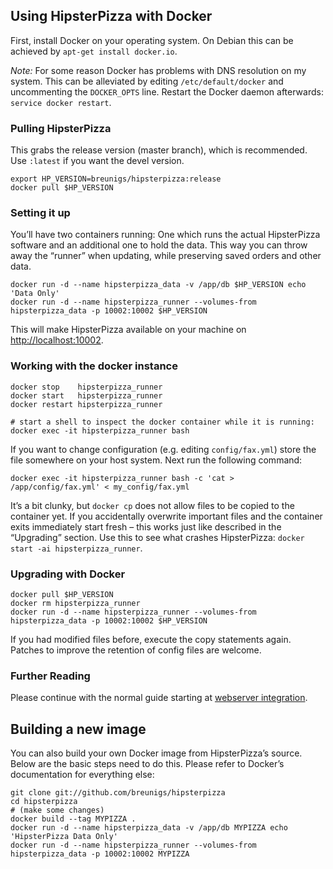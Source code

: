 ## Using HipsterPizza with Docker

First, install Docker on your operating system. On Debian this can be achieved by `apt-get install docker.io`.

*Note:* For some reason Docker has problems with DNS resolution on my system. This can be alleviated by editing `/etc/default/docker` and uncommenting the `DOCKER_OPTS` line. Restart the Docker daemon afterwards: `service docker restart`.

### Pulling HipsterPizza

This grabs the release version (master branch), which is recommended. Use `:latest` if you want the devel version.
```
export HP_VERSION=breunigs/hipsterpizza:release
docker pull $HP_VERSION
```

### Setting it up

You’ll have two containers running: One which runs the actual HipsterPizza software and an additional one to hold the data. This way you can throw away the “runner” when updating, while preserving saved orders and other data.

```
docker run -d --name hipsterpizza_data -v /app/db $HP_VERSION echo 'Data Only'
docker run -d --name hipsterpizza_runner --volumes-from hipsterpizza_data -p 10002:10002 $HP_VERSION
```

This will make HipsterPizza available on your machine on [http://localhost:10002](http://localhost:10002).

### Working with the docker instance

```
docker stop    hipsterpizza_runner
docker start   hipsterpizza_runner
docker restart hipsterpizza_runner

# start a shell to inspect the docker container while it is running:
docker exec -it hipsterpizza_runner bash
```

If you want to change configuration (e.g. editing `config/fax.yml`) store the file somewhere on your host system. Next run the following command:
```
docker exec -it hipsterpizza_runner bash -c 'cat > /app/config/fax.yml' < my_config/fax.yml
```
It’s a bit clunky, but `docker cp` does not allow files to be copied to the container yet. If you accidentally overwrite important files and the container exits immediately start fresh – this works just like described in the “Upgrading” section. Use this to see what crashes HipsterPizza: `docker start -ai hipsterpizza_runner`.

### Upgrading with Docker

```
docker pull $HP_VERSION
docker rm hipsterpizza_runner
docker run -d --name hipsterpizza_runner --volumes-from hipsterpizza_data -p 10002:10002 $HP_VERSION
```

If you had modified files before, execute the copy statements again. Patches to improve the retention of config files are welcome.

### Further Reading

Please continue with the normal guide starting at [webserver integration](../README.md#webserver-integration).

## Building a new image

You can also build your own Docker image from HipsterPizza’s source. Below are the basic steps need to do this. Please refer to Docker’s documentation for everything else:

```
git clone git://github.com/breunigs/hipsterpizza
cd hipsterpizza
# (make some changes)
docker build --tag MYPIZZA .
docker run -d --name hipsterpizza_data -v /app/db MYPIZZA echo 'HipsterPizza Data Only'
docker run -d --name hipsterpizza_runner --volumes-from hipsterpizza_data -p 10002:10002 MYPIZZA
```
